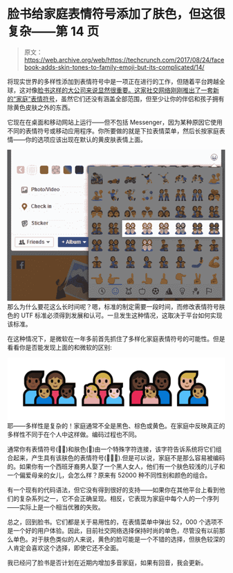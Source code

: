 # 脸书给家庭表情符号添加了肤色，但这很复杂——第 14 页

> 原文：<https://web.archive.org/web/https://techcrunch.com/2017/08/24/facebook-adds-skin-tones-to-family-emoji-but-its-complicated/14/>

将现实世界的多样性添加到表情符号中是一项正在进行的工作，但随着平台跨越全球，这对像[脸书这样的大公司来说显然很重要。这家社交网络刚刚](https://web.archive.org/web/20200218233546/https://crunchbase.com/organization/facebook)[推出了一套新的“家庭”表情符号](https://web.archive.org/web/20200218233546/https://blog.emojipedia.org/facebook-adds-black-family-emojis/)，虽然它们还没有涵盖全部范围，但至少让你的伴侣和孩子拥有除黄色皮肤之外的东西。

它现在在桌面和移动网站上运行——但不包括 Messenger，因为某种原因它使用不同的表情符号或移动应用程序。你所要做的就是下拉表情菜单，然后长按家庭表情——你的选项应该出现在默认的黄皮肤表情上面。

[![](img/9fffcb0a0548b7924f83bcd9d1df0978.png)](https://web.archive.org/web/20200218233546/https://beta.techcrunch.com/wp-content/uploads/2017/08/fb_emoji.png) 那么为什么要花这么长时间呢？嗯，标准的制定需要一段时间，而修改表情符号肤色的 UTF 标准必须得到发展和认可。一旦发生这种情况，这取决于平台如何实现该标准。

在这种情况下，是微软在一年多前首先抓住了多样化家庭表情符号的可能性。但是看看你是否能发现上面的和微软的区别:

[![](img/e761c2fcda21d7b9cb4bb2bb373fd8b8.png)](https://web.archive.org/web/20200218233546/https://beta.techcrunch.com/wp-content/uploads/2017/08/family-combinations.jpg) 耶——多样性是复杂的！家庭通常不全是黑色、棕色或黄色。在家庭中反映真正的多样性不同于在个人中这样做。编码过程也不同。

通常你有表情符号(👩‍🚀)和肤色(🏽)由一个特殊字符连接，该字符告诉系统将它们组合起来，产生具有该肤色的表情符号(👩🏽‍🚀).但是可以说，家庭不是那么容易被编码的。如果你有一个西班牙裔男人娶了一个黑人女人，他们有一个肤色较浅的儿子和一个偏爱母亲的女儿，会怎么样？原来有 52000 种不同性别和颜色的组合。

有一个现有的代码语法，但它没有得到很好的支持——如果你在其他平台上看到他们的复杂系列之一，它不会正确呈现。相反，它表现为家庭中每个人的一个序列——实际上是一个相当优雅的失败。

总之，回到脸书。它们都是关于易用性的，在表情菜单中弹出 52，000 个选项不是一个好的用户体验。因此，目前社交网络选择保持时尚的单色，尽管没有以前那么单色。对于肤色类似的人来说，黄色的脸可能是一个不错的选择，但肤色较深的人肯定会喜欢这个选择，即使它还不全面。

我已经问了脸书是否计划在近期内增加多音家庭，如果有回音，我会更新。